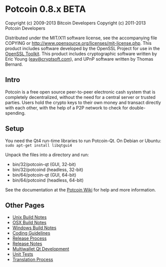 Potcoin 0.8.x BETA
====================

Copyright (c) 2009-2013 Bitcoin Developers
Copyright (c) 2011-2013 Potcoin Developers

Distributed under the MIT/X11 software license, see the accompanying
file COPYING or http://www.opensource.org/licenses/mit-license.php.
This product includes software developed by the OpenSSL Project for use in the [OpenSSL Toolkit](http://www.openssl.org/). This product includes
cryptographic software written by Eric Young ([eay@cryptsoft.com](mailto:eay@cryptsoft.com)), and UPnP software written by Thomas Bernard.


Intro
---------------------
Potcoin is a free open source peer-to-peer electronic cash system that is
completely decentralized, without the need for a central server or trusted
parties.  Users hold the crypto keys to their own money and transact directly
with each other, with the help of a P2P network to check for double-spending.


Setup
---------------------
You need the Qt4 run-time libraries to run Potcoin-Qt. On Debian or Ubuntu:
	`sudo apt-get install libqtgui4`

Unpack the files into a directory and run:

- bin/32/potcoin-qt (GUI, 32-bit)
- bin/32/potcoind (headless, 32-bit)
- bin/64/potcoin-qt (GUI, 64-bit)
- bin/64/potcoind (headless, 64-bit)

See the documentation at the [Potcoin Wiki](http://potcoin.info)
for help and more information.


Other Pages
---------------------
- [Unix Build Notes](build-unix.md)
- [OSX Build Notes](build-osx.md)
- [Windows Build Notes](build-msw.md)
- [Coding Guidelines](coding.md)
- [Release Process](release-process.md)
- [Release Notes](release-notes.md)
- [Multiwallet Qt Development](multiwallet-qt.md)
- [Unit Tests](unit-tests.md)
- [Translation Process](translation_process.md)
